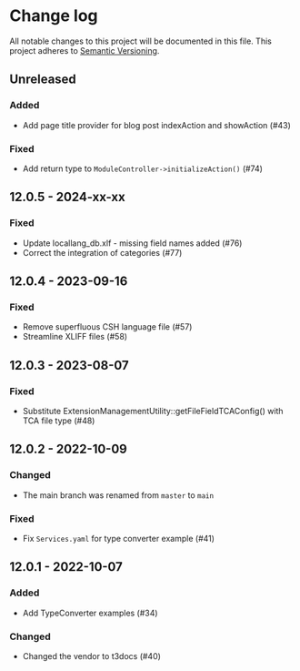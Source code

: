 # Change log

All notable changes to this project will be documented in this file.
This project adheres to [Semantic Versioning](https://semver.org/).


## Unreleased

### Added
- Add page title provider for blog post indexAction and showAction (#43)

### Fixed
- Add return type to `ModuleController->initializeAction()` (#74)

## 12.0.5 - 2024-xx-xx

### Fixed
- Update locallang_db.xlf - missing field names added (#76)
- Correct the integration of categories (#77)

## 12.0.4 - 2023-09-16

### Fixed
- Remove superfluous CSH language file (#57)
- Streamline XLIFF files (#58)

## 12.0.3 - 2023-08-07

### Fixed
- Substitute ExtensionManagementUtility::getFileFieldTCAConfig() with TCA file type (#48)

## 12.0.2 - 2022-10-09

### Changed
- The main branch was renamed from `master` to `main`

### Fixed
- Fix `Services.yaml` for type converter example (#41)

## 12.0.1 - 2022-10-07

### Added
- Add TypeConverter examples (#34)

### Changed
- Changed the vendor to t3docs (#40)
